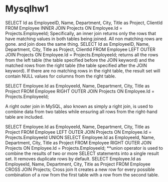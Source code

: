# Mysqlhw1
SELECT Id as EmployeeID, Name, Department, City, Title as Project, ClientId
FROM Employee 
INNER JOIN Projects 
ON Employee.Id = Projects.EmployeeId;
Specifically, an inner join returns only the rows that have matching values in both tables being joined. All non matching rows are gone. and join does the same thing.
SELECT Id as EmployeeID, Name, Department, City, Title as Project, ClientId
FROM Employee 
LEFT OUTER JOIN Projects 
ON Employee.Id = Projects.EmployeeId;
returns all the rows from the left table (the table specified before the JOIN keyword) and the matched rows from the right table (the table specified after the JOIN keyword). If there are no matching rows in the right table, the result set will contain NULL values for columns from the right table.

SELECT Employee.Id as EmployeeId, Name, Department, City, Title as Project
FROM Employee 
RIGHT OUTER JOIN Projects 
ON Employee.Id = Projects.EmployeeId;

A right outer join in MySQL, also known as simply a right join, is used to combine data from two tables while ensuring all rows from the right-hand table are included.

SELECT Employee.Id as EmployeeId, Name, Department, City, Title as Project 
FROM Employee 
LEFT OUTER JOIN Projects 
ON Employee.Id = Projects.EmployeeId
UNION 
SELECT Employee.Id as EmployeeId, Name, Department, City, Title as Project 
FROM Employee 
RIGHT OUTER JOIN Projects 
ON Employee.Id = Projects.EmployeeId;
**union operator is used to combine the results of two or more SELECT statements into a single result set. It removes duplicate rows by default.
SELECT Employee.Id as EmployeeId, Name, Department, City, Title as Project
FROM Employee 
CROSS JOIN Projects;
Cross join It creates a new row for every possible combination of a row from the first table with a row from the second table.

